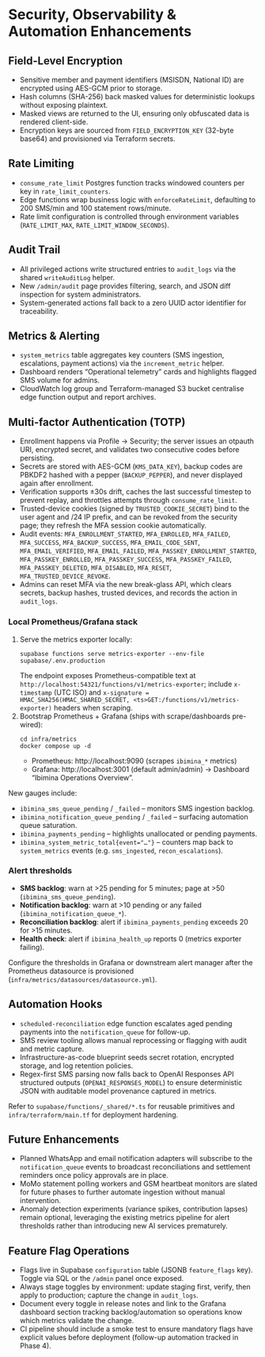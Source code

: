 # Security, Observability & Automation Enhancements

## Field-Level Encryption
- Sensitive member and payment identifiers (MSISDN, National ID) are encrypted using AES-GCM prior to storage.
- Hash columns (SHA-256) back masked values for deterministic lookups without exposing plaintext.
- Masked views are returned to the UI, ensuring only obfuscated data is rendered client-side.
- Encryption keys are sourced from `FIELD_ENCRYPTION_KEY` (32-byte base64) and provisioned via Terraform secrets.

## Rate Limiting
- `consume_rate_limit` Postgres function tracks windowed counters per key in `rate_limit_counters`.
- Edge functions wrap business logic with `enforceRateLimit`, defaulting to 200 SMS/min and 100 statement rows/minute.
- Rate limit configuration is controlled through environment variables (`RATE_LIMIT_MAX`, `RATE_LIMIT_WINDOW_SECONDS`).

## Audit Trail
- All privileged actions write structured entries to `audit_logs` via the shared `writeAuditLog` helper.
- New `/admin/audit` page provides filtering, search, and JSON diff inspection for system administrators.
- System-generated actions fall back to a zero UUID actor identifier for traceability.

## Metrics & Alerting
- `system_metrics` table aggregates key counters (SMS ingestion, escalations, payment actions) via the `increment_metric` helper.
- Dashboard renders “Operational telemetry” cards and highlights flagged SMS volume for admins.
- CloudWatch log group and Terraform-managed S3 bucket centralise edge function output and report archives.

## Multi-factor Authentication (TOTP)
- Enrollment happens via Profile → Security; the server issues an otpauth URI, encrypted secret, and validates two consecutive codes before persisting.
- Secrets are stored with AES-GCM (`KMS_DATA_KEY`), backup codes are PBKDF2 hashed with a pepper (`BACKUP_PEPPER`), and never displayed again after enrollment.
- Verification supports ±30s drift, caches the last successful timestep to prevent replay, and throttles attempts through `consume_rate_limit`.
- Trusted-device cookies (signed by `TRUSTED_COOKIE_SECRET`) bind to the user agent and /24 IP prefix, and can be revoked from the security page; they refresh the MFA session cookie automatically.
- Audit events: `MFA_ENROLLMENT_STARTED`, `MFA_ENROLLED`, `MFA_FAILED`, `MFA_SUCCESS`, `MFA_BACKUP_SUCCESS`, `MFA_EMAIL_CODE_SENT`, `MFA_EMAIL_VERIFIED`, `MFA_EMAIL_FAILED`, `MFA_PASSKEY_ENROLLMENT_STARTED`, `MFA_PASSKEY_ENROLLED`, `MFA_PASSKEY_SUCCESS`, `MFA_PASSKEY_FAILED`, `MFA_PASSKEY_DELETED`, `MFA_DISABLED`, `MFA_RESET`, `MFA_TRUSTED_DEVICE_REVOKE`.
- Admins can reset MFA via the new break-glass API, which clears secrets, backup hashes, trusted devices, and records the action in `audit_logs`.

### Local Prometheus/Grafana stack
1. Serve the metrics exporter locally:
   ```
   supabase functions serve metrics-exporter --env-file supabase/.env.production
   ```
   The endpoint exposes Prometheus-compatible text at `http://localhost:54321/functions/v1/metrics-exporter`; include `x-timestamp` (UTC ISO) and `x-signature = HMAC_SHA256(HMAC_SHARED_SECRET, <ts>GET:/functions/v1/metrics-exporter)` headers when scraping.
2. Bootstrap Prometheus + Grafana (ships with scrape/dashboards pre-wired):
   ```
   cd infra/metrics
   docker compose up -d
   ```
   - Prometheus: http://localhost:9090 (scrapes `ibimina_*` metrics)
   - Grafana: http://localhost:3001 (default admin/admin) → Dashboard “Ibimina Operations Overview”.

New gauges include:
- `ibimina_sms_queue_pending` / `_failed` – monitors SMS ingestion backlog.
- `ibimina_notification_queue_pending` / `_failed` – surfacing automation queue saturation.
- `ibimina_payments_pending` – highlights unallocated or pending payments.
- `ibimina_system_metric_total{event="…"}` – counters map back to `system_metrics` events (e.g. `sms_ingested`, `recon_escalations`).

### Alert thresholds
- **SMS backlog**: warn at >25 pending for 5 minutes; page at >50 (`ibimina_sms_queue_pending`).
- **Notification backlog**: warn at >10 pending or any failed (`ibimina_notification_queue_*`).
- **Reconciliation backlog**: alert if `ibimina_payments_pending` exceeds 20 for >15 minutes.
- **Health check**: alert if `ibimina_health_up` reports 0 (metrics exporter failing).

Configure the thresholds in Grafana or downstream alert manager after the Prometheus datasource is provisioned (`infra/metrics/datasources/datasource.yml`).

## Automation Hooks
- `scheduled-reconciliation` edge function escalates aged pending payments into the `notification_queue` for follow-up.
- SMS review tooling allows manual reprocessing or flagging with audit and metric capture.
- Infrastructure-as-code blueprint seeds secret rotation, encrypted storage, and log retention policies.
- Regex-first SMS parsing now falls back to OpenAI Responses API structured outputs (`OPENAI_RESPONSES_MODEL`) to ensure deterministic JSON with auditable model provenance captured in metrics.

Refer to `supabase/functions/_shared/*.ts` for reusable primitives and `infra/terraform/main.tf` for deployment hardening.

## Future Enhancements
- Planned WhatsApp and email notification adapters will subscribe to the `notification_queue` events to broadcast reconciliations and settlement reminders once policy approvals are in place.
- MoMo statement polling workers and GSM heartbeat monitors are slated for future phases to further automate ingestion without manual intervention.
- Anomaly detection experiments (variance spikes, contribution lapses) remain optional, leveraging the existing metrics pipeline for alert thresholds rather than introducing new AI services prematurely.

## Feature Flag Operations
- Flags live in Supabase `configuration` table (JSONB `feature_flags` key). Toggle via SQL or the `/admin` panel once exposed.
- Always stage toggles by environment: update staging first, verify, then apply to production; capture the change in `audit_logs`.
- Document every toggle in release notes and link to the Grafana dashboard section tracking backlog/automation so operations know which metrics validate the change.
- CI pipeline should include a smoke test to ensure mandatory flags have explicit values before deployment (follow-up automation tracked in Phase 4).
